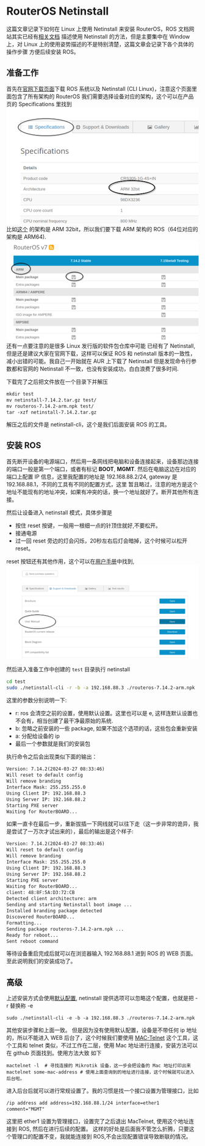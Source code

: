 # RouterOS Netinstall

这篇文章记录下如何在 Linux 上使用 Netinstall 来安装 RouterOS，ROS 文档网站其实已经有[相关文档](https://help.mikrotik.com/docs/display/ROS/Netinstall)
描述使用 Netinstall 的方法，但是主要集中在 Window 上，对 Linux 上的使用姿势描述的不是特别清楚，这篇文章会记录下各个具体的操作步骤
方便后续安装 ROS。

## 准备工作
首先在[官网下载页面](https://mikrotik.com/download)下载 ROS 系统以及 Netinstall (CLI Linux)，注意这个页面里面包含了所有架构的 RouterOS
我们需要选择设备对应的架构，这个可以在产品页的 Specifications 里找到![Specifications](../assets/mikrotik/mikrotik_dev_arch.png)
比如[这个](https://mikrotik.com/product/crs305_1g_4s_in#fndtn-specifications)
的架构是 ARM 32bit，所以我们要下载 ARM 架构的 ROS（64位对应的架构是 ARM64). ![ros](../assets/mikrotik/ros_download.png)
还有一点要注意的是很多 Linux 发行版的软件包仓库中可能
已经有了 Netinstall,但是还是建议大家在官网下载，这样可以保证 ROS 和 netinstall 版本的一致性，减小出错的可能。我自己一开始就在 AUR
上下载了 Netinstall 但是发现命令行参数都和官网的 Netinstall 不一致，也没有安装成功，白白浪费了很多时间.

下载完了之后把文件放在一个目录下并解压
```
mkdir test
mv netinstall-7.14.2.tar.gz test/
mv routeros-7.14.2-arm.npk test/
tar -xzf netinstall-7.14.2.tar.gz
```
解压之后的文件是 netinstall-cli，这个是我们后面安装 ROS 的工具。


## 安装 ROS
首先断开设备的电源端口，然后用一条网线把电脑和设备连接起来，设备那边连接的端口一般是第一个端口，或者有标记 **BOOT**, **MGMT**.
然后在电脑这边在对应的端口上配置 IP 信息，这里我配置的地址是 192.168.88.2/24, gateway 是 192.168.88.1，不同的工具有不同的配置方式，这里
暂且略过，注意的地方是这个地址不能现有的地址冲突，如果有冲突的话，换一个地址就好了。断开其他所有连接。

然后让设备进入 netinstall 模式，具体步骤是
- 按住 reset 按键，一般用一根细一点的针顶住就好,不要松开。
- 接通电源
- 过一回 reset 旁边的灯会闪烁，20秒左右后灯会暗掉，这个时候可以松开 reset。

reset 按钮还有其他作用，这个可以在[用户手册](https://mikrotik.com/product/crs305_1g_4s_in#fndtn-downloads)中找到,
![user_manual](../assets/mikrotik/mikrotik_dev_user_manual.png)

然后进入准备工作中创建的 `test` 目录执行 netinstall
```bash
cd test
sudo ./netinstall-cli -r -b -a 192.168.88.3 ./routeros-7.14.2-arm.npk
```
这里的参数分别说明一下:
- r: ros 会清空之前的设置，使用默认设置。这里也可以是 e, 这样连默认设置也不会有，相当创建了最干净最原始的系统.
- b: 忽略之前安装的一些 package, 如果不加这个选项的话，这些包会重新安装
- a: 分配给设备的 ip
- 最后一个参数就是我们的安装包

执行命令之后会出现类似下面的输出：
```shell
Version: 7.14.2(2024-03-27 08:33:46)
Will reset to default config
Will remove branding
Interface Mask: 255.255.255.0
Using Client IP: 192.168.88.3
Using Server IP: 192.168.88.2
Starting PXE server
Waiting for RouterBOARD...
```
如果一直卡在最后一步，重新拔插一下网线就可以往下走（这一步非常的诡异，我是尝试了一万次才试出来的），最后的输出是这个样子:
```shell
Version: 7.14.2(2024-03-27 08:33:46)
Will reset to default config
Will remove branding
Interface Mask: 255.255.255.0
Using Client IP: 192.168.88.3
Using Server IP: 192.168.88.2
Starting PXE server
Waiting for RouterBOARD...
client: 48:8F:5A:D3:72:CB
Detected client architecture: arm
Sending and starting Netinstall boot image ... 
Installed branding package detected
Discovered RouterBOARD...
Formatting...
Sending package routeros-7.14.2-arm.npk ...
Ready for reboot...
Sent reboot command
```

等待设备重启完成后就可以在浏览器输入 192.168.88.1 进到 ROS 的 WEB 页面。至此说明我们的安装成功了。

## 高级
上述安装方式会使用[默认配置](https://help.mikrotik.com/docs/display/ROS/Default+configurations), netinstall 
提供选项可以忽略这个配置，也就是把 -r 替换称 -e
```shell
sudo ./netinstall-cli -e -b -a 192.168.88.3 ./routeros-7.14.2-arm.npk
```
其他安装步骤和上面一致。
但是因为没有使用默认配置，设备是不带任何 ip 地址的，所以不能进入 WEB 后台了，这个时候我们要使用 [MAC-Telnet](https://github.com/haakonnessjoen/MAC-Telnet)
这个工具，这个工具和 telnet 类似，不过工作在二层，使用 Mac 地址进行连接，安装方法可以在 github 页面找到。使用方法大致
如下
```shell
mactelnet -l  # 寻找连接的 Mikrotik 设备，这一步会把设备的 Mac 地址打印出来
mactelnet some-mac-address # 使用上面查询到的地址进行连接，这个时候就可以进入后台啦。
```

进入后台后就可以进行常规设置了。我的习惯是找一个接口设置为管理接口，比如
```shell
/ip address add address=192.168.88.1/24 interface=ether1 comment="MGMT"
```
这里把 ether1 设置为管理接口，设置完了之后退出 MacTelnet, 使用这个地址连接到 ROS, 然后在进行后续的配置。
这样的好处是后面我不管怎么折腾，只要这个管理口的配置不变，我就能连接到 ROS,不会出现配置错误导致断联的情况。